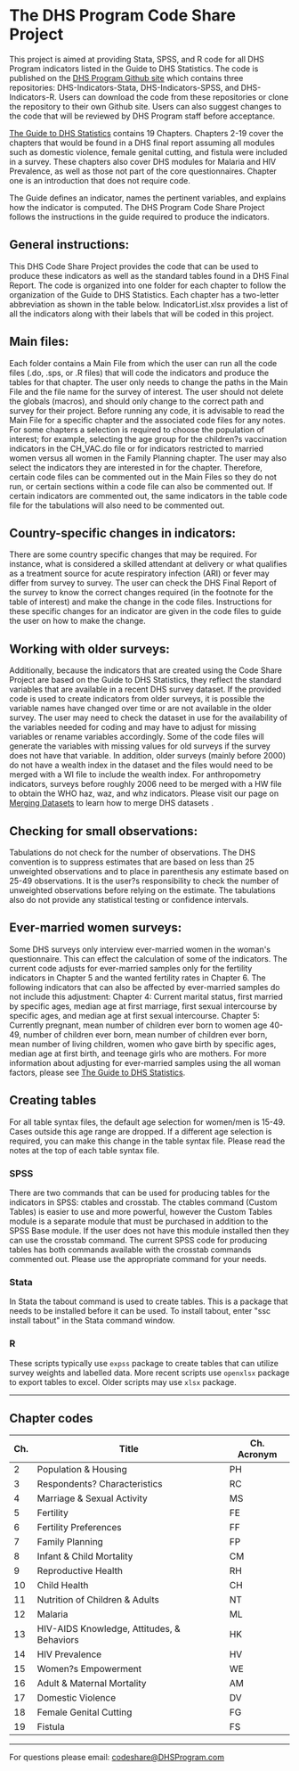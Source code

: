 
# The DHS Program Code Share Project

This project is aimed at providing Stata, SPSS, and R code for all DHS Program indicators listed in the Guide to DHS Statistics. The code is published on the [DHS Program Github site](https://github.com/DHSProgram) which contains three repositories: DHS-Indicators-Stata, DHS-Indicators-SPSS, and DHS-Indicators-R. Users can download the code from these repositories or clone the repository to their own Github site. Users can also suggest changes to the code that will be reviewed by DHS Program staff before acceptance.


[The Guide to DHS Statistics](https://www.dhsprogram.com/Data/Guide-to-DHS-Statistics/index.cfm) contains 19 Chapters. Chapters 2-19 cover the chapters that would be found in a DHS final report assuming all  modules such as domestic violence, female genital cutting, and fistula were included in a survey. These chapters also cover DHS modules for Malaria and HIV Prevalence, as well as those not part of the core questionnaires. Chapter one is an introduction that does not require code. 


The Guide defines an indicator, names the pertinent variables, and explains how the indicator is computed. The DHS Program Code Share Project follows the instructions in the guide required to produce the indicators. 


## General instructions:
This DHS Code Share Project provides the code that can be used to produce these indicators as well as the standard tables found in a DHS Final Report. The code is organized into one folder for each chapter to follow the organization of the Guide to DHS Statistics. Each chapter has a two-letter abbreviation as shown in the table below. IndicatorList.xlsx provides a list of all the indicators along with their labels that will be coded in this project. 

## Main files:
Each folder contains a Main File from which the user can run all the code files (.do, .sps, or .R files) that will code the indicators and produce the tables for that chapter. The user only needs to change the paths in the Main File and the file name for the survey of interest. The user should not delete the globals (macros), and should only change to the correct path and survey for their project. 
Before running any code, it is advisable to read the Main File for a specific chapter and the associated code files for any notes. For some chapters a selection is required to choose the population of interest; for example, selecting the age group for the children?s vaccination indicators in the CH_VAC.do file or for indicators restricted to married women versus all women in the Family Planning chapter. 
The user may also select the indicators they are interested in for the chapter. Therefore, certain code files can be commented out in the Main Files so they do not run, or certain sections within a code file can also be commented out. If certain indicators are commented out, the same indicators in the table code file for the tabulations will also need to be commented out. 

## Country-specific changes in indicators:
There are some country specific changes that may be required. For instance, what is considered a skilled attendant at delivery or what qualifies as a treatment source for acute respiratory infection (ARI) or fever may differ from survey to survey. The user can check the DHS Final Report of the survey to know the correct changes required (in the footnote for the table of interest) and make the change in the code files. Instructions for these specific changes for an indicator are given in the code files to guide the user on how to make the change. 

## Working with older surveys:
Additionally, because the indicators that are created using the Code Share Project are based on the Guide to DHS Statistics, they reflect the standard variables that are available in a recent DHS survey dataset. If the provided code is used to create indicators from older surveys, it is possible the variable names have changed over time or are not available in the older survey. The user may need to check the dataset in use for the availability of the variables needed for coding and may have to adjust for missing variables or rename variables accordingly. Some of the code files will generate the variables with missing values for old surveys if the survey does not have that variable. 
In addition, older surveys (mainly before 2000) do not have a wealth index in the dataset and the files would need to be merged with a WI file to include the wealth index. For anthropometry indicators, surveys before roughly 2006 need to be merged with a HW file to obtain the WHO haz, waz, and whz indicators. Please visit our page on [Merging Datasets](https://www.dhsprogram.com/data/Merging-Datasets.cfm) to learn how to merge DHS datasets . 

## Checking for small observations:
Tabulations do not check for the number of observations. The DHS convention is to suppress estimates that are based on less than 25 unweighted observations and to place in parenthesis any estimate based on 25-49 observations. It is the user?s responsibility to check the number of unweighted observations before relying on the estimate. The tabulations also do not provide any statistical testing or confidence intervals.  

## Ever-married women surveys:
Some DHS surveys only interview ever-married women in the woman's questionnaire. This can effect the calculation of some of the indicators. The current code adjusts for ever-married samples only for the fertility indicators in Chapter 5 and the wanted fertility rates in Chapter 6. 
The following indicators that can also be affected by ever-married samples do not include this adjustment: 
Chapter 4: Current marital status, first married by specific ages, median age at first marriage, first sexual intercourse by specific ages, and median age at first sexual intercourse.
Chapter 5: Currently pregnant, mean number of children ever born to women age 40-49, number of children ever born, mean number of children ever born, mean number of living children, women who gave birth by specific ages, median age at first birth, and teenage girls who are mothers. 
For more information about adjusting for ever-married samples using the all woman factors, please see [The Guide to DHS Statistics](https://www.dhsprogram.com/data/Guide-to-DHS-Statistics/Analyzing_DHS_Data.htm?rhtocid=_4_4_4#All_Women_Factors).

## Creating tables 
For all table syntax files, the default age selection for women/men is 15-49. Cases outside this age range are dropped. If a different age selection is required, you can make this change in the table syntax file. Please read the notes at the top of each table syntax file. 

### SPSS
There are two commands that can be used for producing tables for the indicators in SPSS: ctables and crosstab. The ctables command (Custom Tables) is easier to use and more powerful, however the Custom Tables module is a separate module that must be purchased in addition to the SPSS Base module. If the user does not have this module installed then they can use the crosstab command. The current SPSS code for producing tables has both commands available with the crosstab commands commented out. Please use the appropriate command for your needs.
### Stata
In Stata the tabout command is used to create tables. This is a package that needs to be installed before it can be used. To install tabout, enter "ssc install tabout" in the Stata command window.
### R
These scripts typically use `expss` package to create tables that can utilize survey weights and labelled data. More recent scripts use `openxlsx` package to export tables to excel. Older scripts may use `xlsx` package. 


**********************************************************************************************************************************************************

## Chapter codes

|Ch. | Title | Ch. Acronym |
|---|---|---|
|   2|Population & Housing|PH|
|   3|Respondents? Characteristics|RC|
|   4|Marriage & Sexual Activity|MS|
|   5|   Fertility|FE|
|   6|   Fertility Preferences|FF|
|   7|   Family Planning |FP|
|   8|   Infant & Child Mortality|CM|
|   9|   Reproductive Health|RH|
|  10|   Child Health|CH|
|  11|   Nutrition of Children & Adults|NT|
|  12|   Malaria| ML|
|  13|   HIV-AIDS Knowledge, Attitudes, & Behaviors |HK|
|  14|   HIV Prevalence|HV|
|  15|   Women?s Empowerment|WE|
|  16|   Adult & Maternal Mortality|AM|
|  17|   Domestic Violence|DV|
|  18|	 Female Genital Cutting|FG|
|  19|	 Fistula |FS|

**********************************************************************************************************************************************************

For questions please email: codeshare@DHSProgram.com


